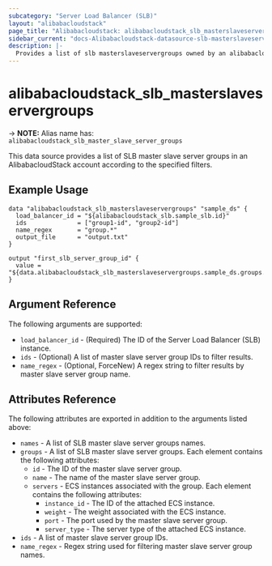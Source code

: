 ```yaml
---
subcategory: "Server Load Balancer (SLB)"
layout: "alibabacloudstack"
page_title: "Alibabacloudstack: alibabacloudstack_slb_masterslaveservergroups"
sidebar_current: "docs-Alibabacloudstack-datasource-slb-masterslaveservergroups"
description: |- 
  Provides a list of slb masterslaveservergroups owned by an alibabacloudstack account.
---
```


# alibabacloudstack_slb_masterslaveservergroups
-> **NOTE:** Alias name has: `alibabacloudstack_slb_master_slave_server_groups`

This data source provides a list of SLB master slave server groups in an AlibabacloudStack account according to the specified filters.

## Example Usage

```hcl
data "alibabacloudstack_slb_masterslaveservergroups" "sample_ds" {
  load_balancer_id = "${alibabacloudstack_slb.sample_slb.id}"
  ids              = ["group1-id", "group2-id"]
  name_regex       = "group.*"
  output_file      = "output.txt"
}

output "first_slb_server_group_id" {
  value = "${data.alibabacloudstack_slb_masterslaveservergroups.sample_ds.groups.0.id}"
}
```

## Argument Reference

The following arguments are supported:

* `load_balancer_id` - (Required) The ID of the Server Load Balancer (SLB) instance.
* `ids` - (Optional) A list of master slave server group IDs to filter results.
* `name_regex` - (Optional, ForceNew) A regex string to filter results by master slave server group name.

## Attributes Reference

The following attributes are exported in addition to the arguments listed above:

* `names` - A list of SLB master slave server groups names.
* `groups` - A list of SLB master slave server groups. Each element contains the following attributes:
  * `id` - The ID of the master slave server group.
  * `name` - The name of the master slave server group.
  * `servers` - ECS instances associated with the group. Each element contains the following attributes:
    * `instance_id` - The ID of the attached ECS instance.
    * `weight` - The weight associated with the ECS instance.
    * `port` - The port used by the master slave server group.
    * `server_type` - The server type of the attached ECS instance.
* `ids` - A list of master slave server group IDs.
* `name_regex` - Regex string used for filtering master slave server group names.